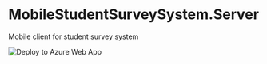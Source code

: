 # MobileStudentSurveySystem.Server
Mobile client for student survey system

![Deploy to Azure Web App](https://github.com/parvex/StudentSurveySystem.Server/workflows/Deploy%20to%20Azure%20Web%20App/badge.svg)